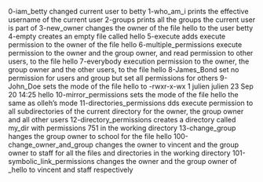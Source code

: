 0-iam_betty changed current user to betty
1-who_am_i prints the effective username of the current user
2-groups prints all the groups the current user is part of
3-new_owner changes the owner of the file hello to the user betty
4-empty creates an empty file called hello
5-execute adds execute permission to the owner of the file hello
6-multiple_permissions execute permission to the owner and the group owner, and read permission to other users, to the file hello
7-everybody execution permission to the owner, the group owner and the other users, to the file hello
8-James_Bond set no permission for users and group but set all permissions for others
9-John_Doe sets the mode of the file hello to -rwxr-x-wx 1 julien julien 23 Sep 20 14:25 hello
10-mirror_permissions sets the mode of the file hello the same as olleh’s mode
11-directories_permissions dds execute permission to all subdirectories of the current directory for the owner, the group owner and all other users
12-directory_permissions creates a directory called my_dir with permissions 751 in the working directory
13-change_group hanges the group owner to school for the file hello
100-change_owner_and_group changes the owner to vincent and the group owner to staff for all the files and directories in the working directory
101-symbolic_link_permissions changes the owner and the group owner of _hello to vincent and staff respectively

